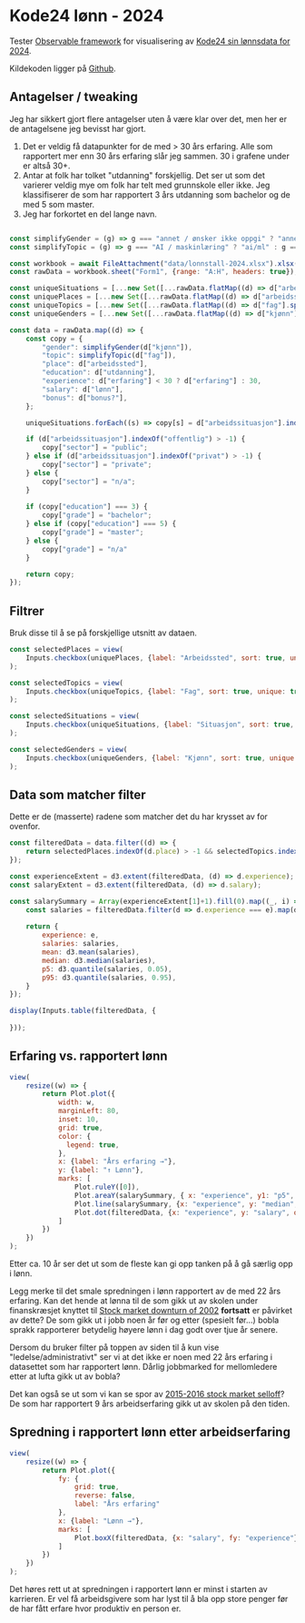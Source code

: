 Kode24 lønn - 2024
==================

Tester [Observable framework](https://observablehq.com/framework/) for visualisering 
av [Kode24 sin lønnsdata for 2024](https://www.kode24.no/artikkel/her-er-lonnstallene-for-norske-utviklere-2024/81507953).

Kildekoden ligger på [Github](https://github.com/kimble/kode24-lonnsdata).


## Antagelser / tweaking

Jeg har sikkert gjort flere antagelser uten å være klar over det, men her er de antagelsene jeg bevisst har gjort.

1. Det er veldig få datapunkter for de med > 30 års erfaring. Alle som rapportert mer enn 30 års erfaring slår jeg sammen. 30 i grafene under er altså 30+.
2. Antar at folk har tolket "utdanning" forskjellig. Det ser ut som det varierer veldig mye om folk har telt med grunnskole eller ikke. Jeg klassifiserer de som har rapportert 3 års utdanning som bachelor og de med 5 som master.
3. Jeg har forkortet en del lange navn.

```js

const simplifyGender = (g) => g === "annet / ønsker ikke oppgi" ? "annet/ukjent" : g;
const simplifyTopic = (g) => g === "AI / maskinlæring" ? "ai/ml" : g === "embedded / IOT / maskinvare" ? "IOT" : g;

const workbook = await FileAttachment("data/lonnstall-2024.xlsx").xlsx();
const rawData = workbook.sheet("Form1", {range: "A:H", headers: true});

const uniqueSituations = [...new Set([...rawData.flatMap((d) => d["arbeidssituasjon"].split(", "))])].map((s) => s === "frilans / selvstendig næringsdrivende" ? "frilans" : s).map(s => s === "offentlig/kommunal sektor" ? "offentlig" : s)
const uniquePlaces = [...new Set([...rawData.flatMap((d) => d["arbeidssted"].split(", "))])];
const uniqueTopics = [...new Set([...rawData.flatMap((d) => d["fag"].split(", "))])].map(simplifyTopic);
const uniqueGenders = [...new Set([...rawData.flatMap((d) => d["kjønn"].split(", "))])].map(simplifyGender);

const data = rawData.map((d) => {
    const copy = {
        "gender": simplifyGender(d["kjønn"]),
        "topic": simplifyTopic(d["fag"]),
        "place": d["arbeidssted"],
        "education": d["utdanning"],
        "experience": d["erfaring"] < 30 ? d["erfaring"] : 30,
        "salary": d["lønn"],
        "bonus": d["bonus?"],
    };

    uniqueSituations.forEach((s) => copy[s] = d["arbeidssituasjon"].indexOf(s) > -1 ? "Ja" : "Nei");

    if (d["arbeidssituasjon"].indexOf("offentlig") > -1) {
        copy["sector"] = "public";
    } else if (d["arbeidssituasjon"].indexOf("privat") > -1) {
        copy["sector"] = "private";
    } else {
        copy["sector"] = "n/a";
    }
    
    if (copy["education"] === 3) {
        copy["grade"] = "bachelor";
    } else if (copy["education"] === 5) {
        copy["grade"] = "master";
    } else {
        copy["grade"] = "n/a"
    }

    return copy;
});
```

## Filtrer
Bruk disse til å se på forskjellige utsnitt av dataen. 

```js
const selectedPlaces = view(
    Inputs.checkbox(uniquePlaces, {label: "Arbeidssted", sort: true, unique: true, value: uniquePlaces})
);
```

```js
const selectedTopics = view(
    Inputs.checkbox(uniqueTopics, {label: "Fag", sort: true, unique: true, value: uniqueTopics})
);
```

```js
const selectedSituations = view(
    Inputs.checkbox(uniqueSituations, {label: "Situasjon", sort: true, unique: true, value: uniqueSituations})
);
```

```js
const selectedGenders = view(
    Inputs.checkbox(uniqueGenders, {label: "Kjønn", sort: true, unique: true, value: uniqueGenders})
);
```

## Data som matcher filter
Dette er de (masserte) radene som matcher det du har krysset av for ovenfor.  

```js
const filteredData = data.filter((d) => {
    return selectedPlaces.indexOf(d.place) > -1 && selectedTopics.indexOf(d.topic) > -1 && selectedSituations.some((s) => d[s] === "Ja") && selectedGenders.indexOf(d.gender) > -1
});
```

```js
const experienceExtent = d3.extent(filteredData, (d) => d.experience);
const salaryExtent = d3.extent(filteredData, (d) => d.salary);

const salarySummary = Array(experienceExtent[1]+1).fill(0).map((_, i) => i).map((e) => {
    const salaries = filteredData.filter(d => d.experience === e).map(d => d.salary);
    
    return {
        experience: e,
        salaries: salaries,
        mean: d3.mean(salaries),
        median: d3.median(salaries),
        p5: d3.quantile(salaries, 0.05),
        p95: d3.quantile(salaries, 0.95),
    }
});
```

```js
display(Inputs.table(filteredData, {
    
}));
```



## Erfaring vs. rapportert lønn 


```js
view(
    resize((w) => {
        return Plot.plot({
            width: w,
            marginLeft: 80,
            inset: 10,
            grid: true,
            color: {
              legend: true,
            },
            x: {label: "Års erfaring →"},
            y: {label: "↑ Lønn"},
            marks: [
                Plot.ruleY([0]),
                Plot.areaY(salarySummary, { x: "experience", y1: "p5", y2: "p95", fill: "lightgray", "curve": "natural" }),
                Plot.line(salarySummary, {x: "experience", y: "median", curve: "natural", strokeDasharray: "3", stroke: "gray", opacity: 0.3}),
                Plot.dot(filteredData, {x: "experience", y: "salary", opacity: 0.7})
            ]
        })
    })
);
```

Etter ca. 10 år ser det ut som de fleste kan gi opp tanken på å gå særlig opp i lønn.

Legg merke til det smale spredningen i lønn rapportert av de med 22 års erfaring. Kan det hende at lønna til de som gikk ut av
skolen under finanskræsjet knyttet til [Stock market downturn of 2002](https://en.wikipedia.org/wiki/Stock_market_downturn_of_2002) 
**fortsatt** er påvirket av dette? De som gikk ut i jobb noen år før og etter (spesielt før...) bobla sprakk rapporterer betydelig 
høyere lønn i dag godt over tjue år senere.

Dersom du bruker filter på toppen av siden til å kun vise "ledelse/administrativt" ser vi at det ikke
er noen med 22 års erfaring i datasettet som har rapportert lønn. Dårlig jobbmarked for mellomledere etter 
at lufta gikk ut av bobla?

Det kan også se ut som vi kan se spor av [2015-2016 stock market selloff](https://en.wikipedia.org/wiki/2015%E2%80%932016_stock_market_selloff)? 
De som har rapportert 9 års arbeidserfaring gikk ut av skolen på den tiden. 

## Spredning i rapportert lønn etter arbeidserfaring 

```js
view(
    resize((w) => {
        return Plot.plot({
            fy: {
                grid: true,
                reverse: false,
                label: "Års erfaring"
            },
            x: {label: "Lønn →"},
            marks: [
                Plot.boxX(filteredData, {x: "salary", fy: "experience"})
            ]
        })
    })
);
```

Det høres rett ut at spredningen i rapportert lønn er minst i starten av karrieren. Er vel få arbeidsgivere som har
lyst til å bla opp store penger før de har fått erfare hvor produktiv en person er.


```js

```

```js

```